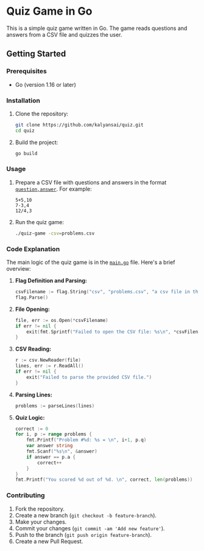 # Quiz Game in Go

This is a simple quiz game written in Go. The game reads questions and answers from a CSV file and quizzes the user.

## Getting Started

### Prerequisites

- Go (version 1.16 or later)

### Installation

1. Clone the repository:
    ```sh
    git clone https://github.com/kalyansai/quiz.git
    cd quiz
    ```

2. Build the project:
    ```sh
    go build
    ```

### Usage

1. Prepare a CSV file with questions and answers in the format [`question,answer`](command:_github.copilot.openSymbolFromReferences?%5B%22question%2Canswer%22%2C%5B%7B%22uri%22%3A%7B%22%24mid%22%3A1%2C%22fsPath%22%3A%22%2Fhome%2Fkalyanmaram%2Fgo%2Fquiz%2Fmain.go%22%2C%22external%22%3A%22file%3A%2F%2F%2Fhome%2Fkalyanmaram%2Fgo%2Fquiz%2Fmain.go%22%2C%22path%22%3A%22%2Fhome%2Fkalyanmaram%2Fgo%2Fquiz%2Fmain.go%22%2C%22scheme%22%3A%22file%22%7D%2C%22pos%22%3A%7B%22line%22%3A11%2C%22character%22%3A79%7D%7D%5D%5D "Go to definition"). For example:
    ```
    5+5,10
    7-3,4
    12/4,3
    ```

2. Run the quiz game:
    ```sh
    ./quiz-game -csv=problems.csv
    ```

### Code Explanation

The main logic of the quiz game is in the [`main.go`](command:_github.copilot.openRelativePath?%5B%7B%22scheme%22%3A%22file%22%2C%22authority%22%3A%22%22%2C%22path%22%3A%22%2Fhome%2Fkalyanmaram%2Fgo%2Fquiz%2Fmain.go%22%2C%22query%22%3A%22%22%2C%22fragment%22%3A%22%22%7D%5D "/home/kalyanmaram/go/quiz/main.go") file. Here's a brief overview:

1. **Flag Definition and Parsing:**
    ```go
    csvFilename := flag.String("csv", "problems.csv", "a csv file in the format of 'question,answer'")
    flag.Parse()
    ```

2. **File Opening:**
    ```go
    file, err := os.Open(*csvFilename)
    if err != nil {
        exit(fmt.Sprintf("Failed to open the CSV file: %s\n", *csvFilename))
    }
    ```

3. **CSV Reading:**
    ```go
    r := csv.NewReader(file)
    lines, err := r.ReadAll()
    if err != nil {
        exit("Failed to parse the provided CSV file.")
    }
    ```

4. **Parsing Lines:**
    ```go
    problems := parseLines(lines)
    ```

5. **Quiz Logic:**
    ```go
    correct := 0
    for i, p := range problems {
        fmt.Printf("Problem #%d: %s = \n", i+1, p.q)
        var answer string
        fmt.Scanf("%s\n", &answer)
        if answer == p.a {
            correct++
        }
    }
    fmt.Printf("You scored %d out of %d. \n", correct, len(problems))
    ```

### Contributing

1. Fork the repository.
2. Create a new branch (`git checkout -b feature-branch`).
3. Make your changes.
4. Commit your changes (`git commit -am 'Add new feature'`).
5. Push to the branch (`git push origin feature-branch`).
6. Create a new Pull Request.
